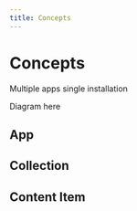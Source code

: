 ```yaml
---
title: Concepts
---
```


# Concepts

Multiple apps single installation

Diagram here

## App

## Collection

## Content Item